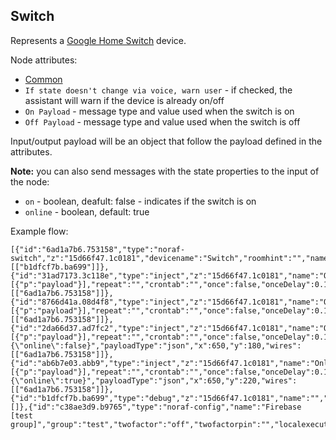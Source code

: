 ## Switch

Represents a [Google Home Switch](https://developers.google.com/assistant/smarthome/guides/switch) device.

Node attributes:
- [Common](../common.md)
- `If state doesn't change via voice, warn user` - if checked, the assistant will warn if the device is already on/off
- `On Payload` - message type and value used when the switch is on
- `Off Payload` - message type and value used when the switch is off

Input/output payload will be an object that follow the payload defined in the attributes.

**Note:** you can also send messages with the state properties to the input of the node:
- `on` - boolean, deafult: false - indicates if the switch is on
- `online` - boolean, default: true

Example flow:
```
[{"id":"6ad1a7b6.753158","type":"noraf-switch","z":"15d66f47.1c0181","devicename":"Switch","roomhint":"","name":"","passthru":false,"nora":"c38ae3d9.b9765","topic":"","onvalue":"true","onvalueType":"bool","offvalue":"false","offvalueType":"bool","twofactor":"off","twofactorpin":"","x":850,"y":160,"wires":[["b1dfcf7b.ba699"]]},{"id":"31ad7173.3c118e","type":"inject","z":"15d66f47.1c0181","name":"On","props":[{"p":"payload"}],"repeat":"","crontab":"","once":false,"onceDelay":0.1,"topic":"","payload":"true","payloadType":"bool","x":650,"y":100,"wires":[["6ad1a7b6.753158"]]},{"id":"8766d41a.08d4f8","type":"inject","z":"15d66f47.1c0181","name":"Off","props":[{"p":"payload"}],"repeat":"","crontab":"","once":false,"onceDelay":0.1,"topic":"","payload":"false","payloadType":"bool","x":650,"y":140,"wires":[["6ad1a7b6.753158"]]},{"id":"2da66d37.ad7fc2","type":"inject","z":"15d66f47.1c0181","name":"Offline","props":[{"p":"payload"}],"repeat":"","crontab":"","once":false,"onceDelay":0.1,"topic":"","payload":"{\"online\":false}","payloadType":"json","x":650,"y":180,"wires":[["6ad1a7b6.753158"]]},{"id":"ab6b7e03.abb9","type":"inject","z":"15d66f47.1c0181","name":"Online","props":[{"p":"payload"}],"repeat":"","crontab":"","once":false,"onceDelay":0.1,"topic":"","payload":"{\"online\":true}","payloadType":"json","x":650,"y":220,"wires":[["6ad1a7b6.753158"]]},{"id":"b1dfcf7b.ba699","type":"debug","z":"15d66f47.1c0181","name":"","active":true,"tosidebar":true,"console":false,"tostatus":false,"complete":"false","statusVal":"","statusType":"auto","x":1020,"y":160,"wires":[]},{"id":"c38ae3d9.b9765","type":"noraf-config","name":"Firebase [test group]","group":"test","twofactor":"off","twofactorpin":"","localexecution":true,"structure":""}]
```
